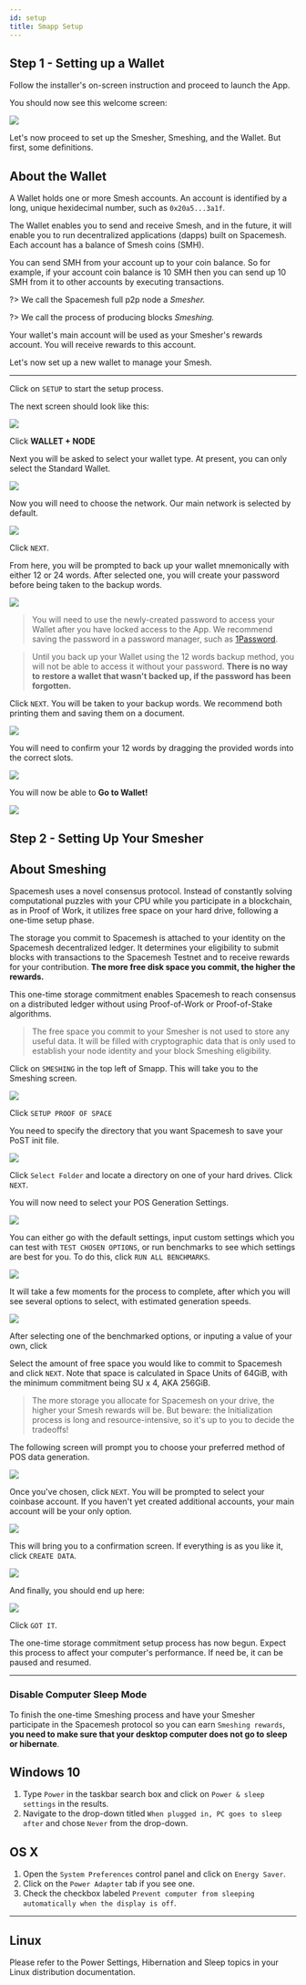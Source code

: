 ```yaml
---
id: setup
title: Smapp Setup
---
```


## Step 1 - Setting up a Wallet
Follow the installer's on-screen instruction and proceed to launch the App.

You should now see this welcome screen:

![](./../../../static/img/smapp/setup.png)

Let's now proceed to set up the Smesher, Smeshing, and the Wallet. But first, some definitions.

## About the Wallet

A Wallet holds one or more Smesh accounts. An account is identified by a long, unique hexidecimal number, such as `0x20a5...3a1f`.

The Wallet enables you to send and receive Smesh, and in the future, it will enable you to run decentralized applications (dapps) built on Spacemesh. Each account has a balance of Smesh coins (SMH).

You can send SMH from your account up to your coin balance. So for example, if your account coin balance is 10 SMH then you can send up 10 SMH from it to other accounts by executing transactions.

?> We call the Spacemesh full p2p node a _Smesher._

?> We call the process of producing blocks _Smeshing._

Your wallet's main account will be used as your Smesher's rewards account. You will receive rewards to this account.

Let's now set up a new wallet to manage your Smesh.

---

Click on `SETUP` to start the setup process.

The next screen should look like this:

![](./../../../static/img/smapp/new_wallet.png)

Click **WALLET + NODE**

Next you will be asked to select your wallet type. At present, you can only select the Standard Wallet.

![](./../../../static/img/smapp/wallet_select.png)

Now you will need to choose the network. Our main network is selected by default.

![](./../../../static/img/smapp/choose_network.png)

Click `NEXT`.

From here, you will be prompted to back up your wallet mnemonically with either 12 or 24 words. After selected one, you will create your password before being taken to the backup words.

![](./../../../static/img/smapp/enter_password.png)

> You will need to use the newly-created password to access your Wallet after you have locked access to the App. We recommend saving the password in a password manager, such as [1Password](https://1password.com).

> Until you back up your Wallet using the 12 words backup method, you will not be able to access it without your password. **There is no way to restore a wallet that wasn't backed up, if the password has been forgotten.**

Click `NEXT`. You will be taken to your backup words. We recommend both printing them and saving them on a document.

![](./../../../static/img/smapp/12_words.png)

You will need to confirm your 12 words by dragging the provided words into the correct slots.

![](./../../../static/img/smapp/confirm_12_words.png)

You will now be able to **Go to Wallet!**

![](./../../../static/img/smapp/wallet_created.png)

## Step 2 - Setting Up Your Smesher

## About Smeshing

Spacemesh uses a novel consensus protocol. Instead of constantly solving computational puzzles with your CPU while you participate in a blockchain, as in Proof of Work, it utilizes free space on your hard drive, following a one-time setup phase.

The storage you commit to Spacemesh is attached to your identity on the Spacemesh decentralized ledger. It determines your eligibility to submit blocks with transactions to the Spacemesh Testnet and to receive rewards for your contribution. **The more free disk space you commit, the higher the rewards.**

This one-time storage commitment enables Spacemesh to reach consensus on a distributed ledger without using Proof-of-Work or Proof-of-Stake algorithms.

> The free space you commit to your Smesher is not used to store any useful data. It will be filled with cryptographic data that is only used to establish your node identity and your block Smeshing eligibility.

Click on `SMESHING` in the top left of Smapp. This will take you to the Smeshing screen.

![](./../../../static/img/smapp/smeshing_screen_pre_pos.png)

Click `SETUP PROOF OF SPACE`

You need to specify the directory that you want Spacemesh to save your PoST init file.

![](./../../../static/img/smapp/pos_select_directory.png)

Click `Select Folder` and locate a directory on one of your hard drives. Click `NEXT`.

You will now need to select your POS Generation Settings.

![](./../../../static/img/smapp/pos_settings.png)

You can either go with the default settings, input custom settings which you can test with `TEST CHOSEN OPTIONS`, or run benchmarks to see which settings are best for you. To do this, click `RUN ALL BENCHMARKS`.

![](./../../../static/img/smapp/pos_run_all_benchmarks.png)

It will take a few moments for the process to complete, after which you will see several options to select, with estimated generation speeds.

![](./../../../static/img/smapp/post_benchmarks_done.png)

After selecting one of the benchmarked options, or inputing a value of your own, click

Select the amount of free space you would like to commit to Spacemesh and click `NEXT`. Note that space is calculated in Space Units of 64GiB, with the minimum commitment being SU x 4, AKA 256GiB.

> The more storage you allocate for Spacemesh on your drive, the higher your Smesh rewards will be. But beware: the Initialization process is long and resource-intensive, so it's up to you to decide the tradeoffs!

The following screen will prompt you to choose your preferred method of POS data generation.

![](./../../../static/img/smapp/post_select_processor.png)

Once you've chosen, click `NEXT`. You will be prompted to select your coinbase account. If you haven't yet created additional accounts, your main account will be your only option.

![](./../../../static/img/smapp/post_coinbase.png)

This will bring you to a confirmation screen. If everything is as you like it, click `CREATE DATA`.

![](./../../../static/img/smapp/post_confirm.png)

And finally, you should end up here:

![](./../../../static/img/smapp/pos_end.png)

Click `GOT IT`.

The one-time storage commitment setup process has now begun. Expect this process to affect your computer's performance. If need be, it can be paused and resumed.


---


### Disable Computer Sleep Mode
To finish the one-time Smeshing process and have your Smesher participate in the Spacemesh protocol so you can earn `Smeshing rewards`, **you need to make sure that your desktop computer does not go to sleep or hibernate**.

## Windows 10

1. Type `Power` in the taskbar search box and click on `Power & sleep settings` in the results.
2. Navigate to the drop-down titled `When plugged in, PC goes to sleep after` and chose `Never` from the drop-down.


## OS X

1. Open the `System Preferences` control panel and click on `Energy Saver`.
2. Click on the `Power Adapter` tab if you see one.
3. Check the checkbox labeled `Prevent computer from sleeping automatically when the display is off`.

---

## Linux

Please refer to the Power Settings, Hibernation and Sleep topics in your Linux distribution documentation.
